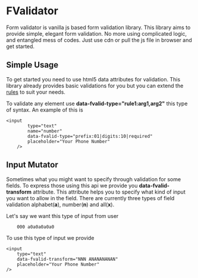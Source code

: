 # FValidator

Form validator is vanilla js based form validation library. This library aims to provide simple,
elegant form validation. No more using complicated logic, and entangled mess of codes. Just use
cdn or pull the js file in browser and get started.




## Simple Usage

To get started you need to use html5 data attributes for validation. This library already provides
basic validations for you but you can extend the [rules](Rule.md) to suit your needs.

To validate any element use **data-fvalid-type="rule1:arg1,arg2"** this type of syntax. An example
of this is

```
<input 
        type="text" 
        name="number"
		data-fvalid-type="prefix:01|digits:10|required" 
		placeholder="Your Phone Number"
	/>
```

## Input Mutator

Sometimes what you might want to specify through validation for some fields. To express those using this
api we provide you **data-fvalid-transform** attribute. This attribute helps you to specify what kind of input
you want to allow in the field. There are currently three types of field validation alphabet(**a**), number(**n**)
and all(**x**). 

Let's say we want this type of input from user
```
	000 a0a0a0a0a0
``` 
To use this type of input we provide 



```
<input 
    type="text" 
	data-fvalid-transform="NNN ANANANANAN"
	placeholder="Your Phone Number"
/>
```
